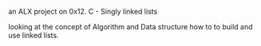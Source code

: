 an ALX project on 0x12. C - Singly linked lists

looking at the concept of Algorithm and Data structure
how to to build and use linked lists.
